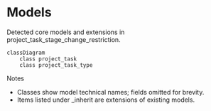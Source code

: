 # Models

Detected core models and extensions in project_task_stage_change_restriction.

```mermaid
classDiagram
    class project_task
    class project_task_type
```

Notes
- Classes show model technical names; fields omitted for brevity.
- Items listed under _inherit are extensions of existing models.
